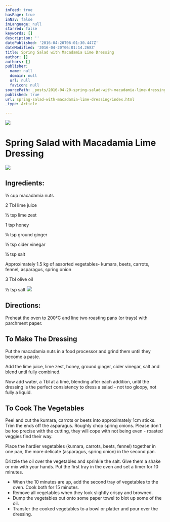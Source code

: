 ```yaml
---
inFeed: true
hasPage: true
inNav: false
inLanguage: null
starred: false
keywords: []
description: ''
datePublished: '2016-04-20T06:01:30.447Z'
dateModified: '2016-04-20T06:01:14.268Z'
title: Spring Salad with Macadamia Lime Dressing
author: []
authors: []
publisher:
  name: null
  domain: null
  url: null
  favicon: null
sourcePath: _posts/2016-04-20-spring-salad-with-macadamia-lime-dressing.md
published: true
url: spring-salad-with-macadamia-lime-dressing/index.html
_type: Article

---
```

![](https://the-grid-user-content.s3-us-west-2.amazonaws.com/25e713da-4af7-421a-84be-243d58792ea2.png)

# Spring Salad with Macadamia Lime Dressing
![](https://the-grid-user-content.s3-us-west-2.amazonaws.com/bd2a2ea2-7cff-441f-95ea-4115a9cea906.png)

## Ingredients:

½ cup macadamia nuts

2 Tbl lime juice

½ tsp lime zest

1 tsp honey

¼ tsp ground ginger

½ tsp cider vinegar

¼ tsp salt

Approximately 1.5 kg of assorted vegetables- kumara, beets, carrots, fennel, asparagus, spring onion

3 Tbl olive oil

½ tsp salt
![](https://the-grid-user-content.s3-us-west-2.amazonaws.com/0d122b25-a165-466f-b135-952049ed019c.png)

## Directions:

Preheat the oven to 200°C and line two roasting pans (or trays) with parchment paper.

## To Make The Dressing

Put the macadamia nuts in a food processor and grind them until they become a paste.

Add the lime juice, lime zest, honey, ground ginger, cider vinegar, salt and blend until fully combined.

Now add water, a Tbl at a time, blending after each addition, until the dressing is the perfect consistency to dress a salad - not too gloopy, not fully a liquid.

## To Cook The Vegetables

Peel and cut the kumara, carrots or beets into approximately 1cm sticks. Trim the ends off the asparagus. Roughly chop spring onions. Please don't be too precise with the cutting, they will cope with not being even - roasted veggies find their way.

Place the hardier vegetables (kumara, carrots, beets, fennel) together in one pan, the more delicate (asparagus, spring onion) in the second pan.

Drizzle the oil over the vegetables and sprinkle the salt. Give them a shake or mix with your hands. Put the first tray in the oven and set a timer for 10 minutes.

* When the 10 minutes are up, add the second tray of vegetables to the oven. Cook both for 15 minutes.
* Remove all vegetables when they look slightly crispy and browned.
* Dump the vegetables out onto some paper towel to blot up some of the oil.
* Transfer the cooked vegetables to a bowl or platter and pour over the dressing.
